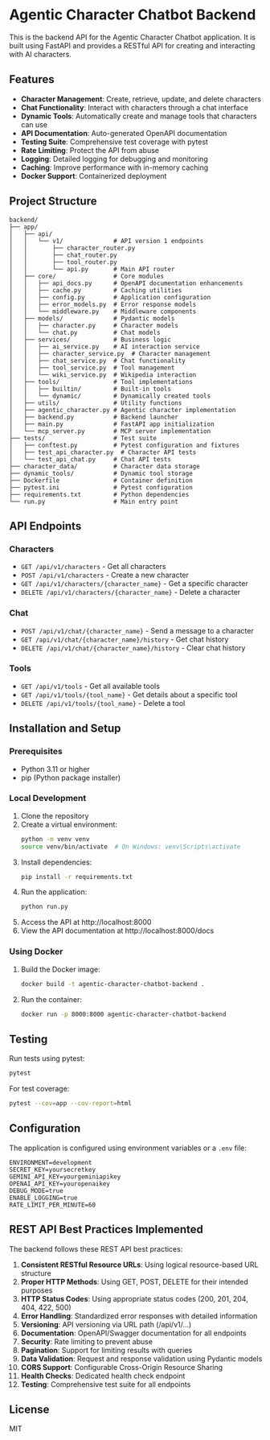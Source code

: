 # Agentic Character Chatbot Backend

This is the backend API for the Agentic Character Chatbot application. It is built using FastAPI and provides a RESTful API for creating and interacting with AI characters.

## Features

- **Character Management**: Create, retrieve, update, and delete characters
- **Chat Functionality**: Interact with characters through a chat interface
- **Dynamic Tools**: Automatically create and manage tools that characters can use
- **API Documentation**: Auto-generated OpenAPI documentation
- **Testing Suite**: Comprehensive test coverage with pytest
- **Rate Limiting**: Protect the API from abuse
- **Logging**: Detailed logging for debugging and monitoring
- **Caching**: Improve performance with in-memory caching
- **Docker Support**: Containerized deployment

## Project Structure

```
backend/
├── app/
│   ├── api/
│   │   └── v1/              # API version 1 endpoints
│   │       ├── character_router.py
│   │       ├── chat_router.py
│   │       ├── tool_router.py
│   │       └── api.py       # Main API router
│   ├── core/                # Core modules
│   │   ├── api_docs.py      # OpenAPI documentation enhancements
│   │   ├── cache.py         # Caching utilities
│   │   ├── config.py        # Application configuration
│   │   ├── error_models.py  # Error response models
│   │   └── middleware.py    # Middleware components
│   ├── models/              # Pydantic models
│   │   ├── character.py     # Character models
│   │   └── chat.py          # Chat models
│   ├── services/            # Business logic
│   │   ├── ai_service.py    # AI interaction service
│   │   ├── character_service.py  # Character management
│   │   ├── chat_service.py  # Chat functionality
│   │   ├── tool_service.py  # Tool management
│   │   └── wiki_service.py  # Wikipedia interaction
│   ├── tools/               # Tool implementations
│   │   ├── builtin/         # Built-in tools
│   │   └── dynamic/         # Dynamically created tools
│   ├── utils/               # Utility functions
│   ├── agentic_character.py # Agentic character implementation
│   ├── backend.py           # Backend launcher
│   ├── main.py              # FastAPI app initialization
│   └── mcp_server.py        # MCP server implementation
├── tests/                   # Test suite
│   ├── conftest.py          # Pytest configuration and fixtures
│   ├── test_api_character.py  # Character API tests
│   └── test_api_chat.py     # Chat API tests
├── character_data/          # Character data storage
├── dynamic_tools/           # Dynamic tool storage
├── Dockerfile               # Container definition
├── pytest.ini               # Pytest configuration
├── requirements.txt         # Python dependencies
└── run.py                   # Main entry point
```

## API Endpoints

### Characters

- `GET /api/v1/characters` - Get all characters
- `POST /api/v1/characters` - Create a new character
- `GET /api/v1/characters/{character_name}` - Get a specific character
- `DELETE /api/v1/characters/{character_name}` - Delete a character

### Chat

- `POST /api/v1/chat/{character_name}` - Send a message to a character
- `GET /api/v1/chat/{character_name}/history` - Get chat history
- `DELETE /api/v1/chat/{character_name}/history` - Clear chat history

### Tools

- `GET /api/v1/tools` - Get all available tools
- `GET /api/v1/tools/{tool_name}` - Get details about a specific tool
- `DELETE /api/v1/tools/{tool_name}` - Delete a tool

## Installation and Setup

### Prerequisites

- Python 3.11 or higher
- pip (Python package installer)

### Local Development

1. Clone the repository
2. Create a virtual environment:
   ```bash
   python -m venv venv
   source venv/bin/activate  # On Windows: venv\Scripts\activate
   ```
3. Install dependencies:
   ```bash
   pip install -r requirements.txt
   ```
4. Run the application:
   ```bash
   python run.py
   ```
5. Access the API at http://localhost:8000
6. View the API documentation at http://localhost:8000/docs

### Using Docker

1. Build the Docker image:
   ```bash
   docker build -t agentic-character-chatbot-backend .
   ```
2. Run the container:
   ```bash
   docker run -p 8000:8000 agentic-character-chatbot-backend
   ```

## Testing

Run tests using pytest:

```bash
pytest
```

For test coverage:

```bash
pytest --cov=app --cov-report=html
```

## Configuration

The application is configured using environment variables or a `.env` file:

```
ENVIRONMENT=development
SECRET_KEY=yoursecretkey
GEMINI_API_KEY=yourgeminiapikey
OPENAI_API_KEY=youropenaikey
DEBUG_MODE=true
ENABLE_LOGGING=true
RATE_LIMIT_PER_MINUTE=60
```

## REST API Best Practices Implemented

The backend follows these REST API best practices:

1. **Consistent RESTful Resource URLs**: Using logical resource-based URL structure
2. **Proper HTTP Methods**: Using GET, POST, DELETE for their intended purposes
3. **HTTP Status Codes**: Using appropriate status codes (200, 201, 204, 404, 422, 500)
4. **Error Handling**: Standardized error responses with detailed information
5. **Versioning**: API versioning via URL path (/api/v1/...)
6. **Documentation**: OpenAPI/Swagger documentation for all endpoints
7. **Security**: Rate limiting to prevent abuse
8. **Pagination**: Support for limiting results with queries
9. **Data Validation**: Request and response validation using Pydantic models
10. **CORS Support**: Configurable Cross-Origin Resource Sharing
11. **Health Checks**: Dedicated health check endpoint
12. **Testing**: Comprehensive test suite for all endpoints

## License

MIT
